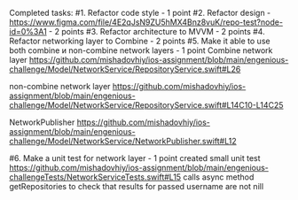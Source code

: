 Completed tasks:
#1. Refactor code style - 1 point
#2. Refactor design - https://www.figma.com/file/4E2qJsN9ZU5hMX4Bnz8vuK/repo-test?node-id=0%3A1 - 2 points
#3. Refactor architecture to MVVM - 2 points
#4. Refactor networking layer to Combine - 2 points
#5. Make it able to use both combine и non-combine network layers - 1 point
Combine network layer
https://github.com/mishadovhiy/ios-assignment/blob/main/engenious-challenge/Model/NetworkService/RepositoryService.swift#L26 

non-combine network layer
https://github.com/mishadovhiy/ios-assignment/blob/main/engenious-challenge/Model/NetworkService/RepositoryService.swift#L14C10-L14C25

NetworkPublisher
https://github.com/mishadovhiy/ios-assignment/blob/main/engenious-challenge/Model/NetworkService/NetworkPublisher.swift#L12

#6. Make a unit test for network layer - 1 point
created small unit test
https://github.com/mishadovhiy/ios-assignment/blob/main/engenious-challengeTests/NetworkServiceTests.swift#L15
calls async method getRepositories to check that results for passed username are not nill 

